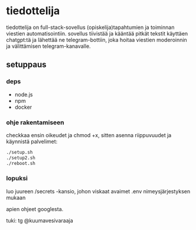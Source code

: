# tiedottelija

tiedottelija on full-stack-sovellus (opiskelija)tapahtumien ja toiminnan viestien automatisointiin. sovellus tiivistää ja kääntää pitkät tekstit käyttäen chatgpt:tä ja lähettää ne telegram-bottiin, joka hoitaa viestien moderoinnin ja välittämisen telegram-kanavalle.

## setuppaus
### deps

- node.js
- npm
- docker

### ohje rakentamiseen

checkkaa ensin oikeudet ja chmod +x, sitten asenna riippuvuudet ja käynnistä palvelimet:

```bash
./setup.sh
./setup2.sh
./reboot.sh
```

### lopuksi

luo juureen /secrets -kansio, johon viskaat avaimet .env nimeysjärjestyksen mukaan

apien ohjeet googlesta.

tuki: tg @kuumavesivaraaja